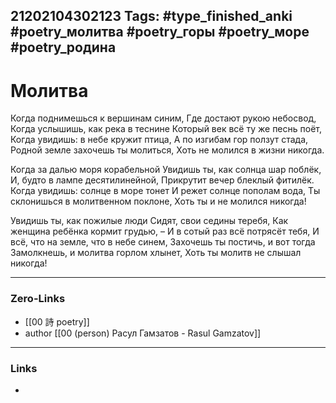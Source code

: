21202104302123
Tags: #type_finished_anki #poetry_молитва #poetry_горы #poetry_море #poetry_родина
---
# Молитва

Когда поднимешься к вершинам синим,
Где достают рукою небосвод,
Когда услышишь, как река в теснине
Который век всё ту же песнь поёт,
Когда увидишь: в небе кружит птица,
А по изгибам гор ползут стада,
Родной земле захочешь ты молиться,
Хоть не молился в жизни никогда.

Когда за далью моря корабельной
Увидишь ты, как солнца шар поблёк,
И, будто в лампе десятилинейной,
Прикрутит вечер блеклый фитилёк.
Когда увидишь: солнце в море тонет
И режет солнце пополам вода,
Ты склонишься в молитвенном поклоне,
Хоть ты и не молился никогда!

Увидишь ты, как пожилые люди
Сидят, свои седины теребя,
Как женщина ребёнка кормит грудью, –
И в сотый раз всё потрясёт тебя,
И всё, что на земле, что в небе синем,
Захочешь ты постичь, и вот тогда
Замолкнешь, и молитва горлом хлынет,
Хоть ты молитв не слышал никогда!

---
### Zero-Links
- [[00 詩 poetry]]
- author [[00 (person) Расул Гамзатов - Rasul Gamzatov]]
---
### Links
-